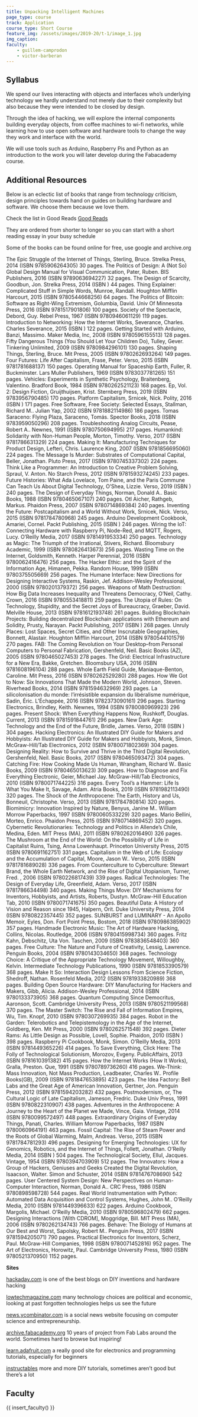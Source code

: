 ```yaml
---
title: Unpacking Intelligent Machines
page_type: course
track: Application
course_type: Short Course
feature_img: /assets/images/2019-20/t-1/image_1.jpg
img_caption: 
faculty: 
    - guillem-camprodon
    - victor-barberan
---
```


## Syllabus 

We spend our lives interacting with objects and interfaces who’s underlying technology we hardly understand not merely due to their complexity but also because they were intended to be closed by design.

Through the idea of hacking, we will explore the internal components building everyday objects, from coffee machines to wi-fi networks, while learning how to use open software and hardware tools to change the way they work and interface with the world.

We will use tools such as Arduino, Raspberry Pis and Python as an introduction to the work you will later develop during the Fabacademy course.


## Additional Resources
Below is an eclectic list of books that range from technology criticism, design principles towards hand on guides on building hardware and software. We choose them because we love them.


Check the list in Good Reads [Good Reads](https://www.goodreads.com/review/list/70336932-pral2a?utf8=%E2%9C%93&utf8=%E2%9C%93&shelf=mdef-the-way-things-work&view=covers&title=pral2a&sort=rating&order=d&per_page=100)

They are ordered from shorter to longer so you can start with a short reading essay in your busy schedule

Some of the books can be found online for free, use google and archive.org

The Epic Struggle of the Internet of Things, Sterling, Bruce. Strelka Press, 2014 (ISBN 9785906264305) 30 pages. The Politics of Design: A (Not So) Global Design Manual for Visual Communication, Pater, Ruben. BIS Publishers, 2016 (ISBN 9789063694227) 32 pages. The Design of Scarcity, Goodbun, Jon. Strelka Press, 2014 (ISBN ) 44 pages. Thing Explainer: Complicated Stuff in Simple Words, Munroe, Randall. Houghton Mifflin Harcourt, 2015 (ISBN 9780544668256) 64 pages. The Politics of Bitcoin: Software as Right-Wing Extremism, Golumbia, David. Univ Of Minnesota Press, 2016 (ISBN 9781517901806) 100 pages. Society of the Spectacle, Debord, Guy. Rebel Press, 1967 (ISBN 9780946061129) 119 pages. Introduction to Networking: How the Internet Works, Severance, Charles. Charles Severance, 2015 (ISBN ) 122 pages. Getting Started with Arduino, Banzi, Massimo. Maker Media, Inc, 2008 (ISBN 9780596155513) 128 pages. Fifty Dangerous Things (You Should Let Your Children Do), Tulley, Gever. Tinkering Unlimited, 2009 (ISBN 9780984296101) 130 pages. Shaping Things, Sterling, Bruce. Mit Press, 2005 (ISBN 9780262693264) 149 pages. Four Futures: Life After Capitalism, Frase, Peter. Verso, 2015 (ISBN 9781781688137) 150 pages. Operating Manual for Spaceship Earth, Fuller, R. Buckminster. Lars Muller Publishers, 1969 (ISBN 9783037781265) 151 pages. Vehicles: Experiments in Synthetic Psychology, Braitenberg, Valentino. Bradford Book, 1984 (ISBN 9780262521123) 168 pages. Ep, Vol. 2: Design Fiction, Gruijthuijsen, Krist. Sternberg Press, 2019 (ISBN 9783956790485) 170 pages. Platform Capitalism, Srnicek, Nick. Polity, 2016 (ISBN ) 171 pages. Free Software, Free Society: Selected Essays, Stallman, Richard M.. Julian Yap, 2002 (ISBN 9781882114986) 186 pages. Tomas Saraceno: Flying Plaza, Saraceno, Tomás. Spector Books, 2018 (ISBN 9783959050296) 208 pages. Troubleshooting Analog Circuits, Pease, Robert A.. Newnes, 1991 (ISBN 9780750694995) 217 pages. Humankind: Solidarity with Non-Human People, Morton, Timothy. Verso, 2017 (ISBN 9781786631329) 224 pages. Making It: Manufacturing Techniques for Product Design, Lefteri, Chris. Laurence King, 2007 (ISBN 9781856695060) 224 pages. The Message Is Murder: Substrates of Computational Capital, Beller, Jonathan. Pluto Press, 2017 (ISBN 9780745337302) 224 pages. Think Like a Programmer: An Introduction to Creative Problem Solving, Spraul, V. Anton. No Starch Press, 2012 (ISBN 9781593274245) 233 pages. Future Histories: What Ada Lovelace, Tom Paine, and the Paris Commune Can Teach Us About Digital Technology, O’Shea, Lizzie. Verso, 2019 (ISBN ) 240 pages. The Design of Everyday Things, Norman, Donald A.. Basic Books, 1988 (ISBN 9780465067107) 240 pages. Otl Aicher, Rathgeb, Markus. Phaidon Press, 2007 (ISBN 9780714869384) 240 pages. Inventing the Future: Postcapitalism and a World Without Work, Srnicek, Nick. Verso, 2015 (ISBN 9781784780968) 245 pages. Arduino Development Cookbook, Amariei, Cornel. Packt Publishing, 2015 (ISBN ) 246 pages. Wiring the IoT: Connecting Hardware with Raspberry Pi, Node-Red, and MQTT, Rogers, Lucy. O’Reilly Media, 2017 (ISBN 9781491953334) 250 pages. Technology as Magic: The Triumph of the Irrational, Stivers, Richard. Bloomsbury Academic, 1999 (ISBN 9780826413673) 256 pages. Wasting Time on the Internet, Goldsmith, Kenneth. Harper Perennial, 2016 (ISBN 9780062416476) 256 pages. The Hacker Ethic: and the Spirit of the Information Age, Himanen, Pekka. Random House, 1999 (ISBN 9780375505669) 256 pages. The Humane Interface: New Directions for Designing Interactive Systems, Raskin, Jef. Addison-Wesley Professional, 2000 (ISBN 9780201379372) 256 pages. Weapons of Math Destruction: How Big Data Increases Inequality and Threatens Democracy, O’Neil, Cathy. Crown, 2016 (ISBN 9780553418811) 259 pages. The Utopia of Rules: On Technology, Stupidity, and the Secret Joys of Bureaucracy, Graeber, David. Melville House, 2013 (ISBN 9781612193748) 261 pages. Building Blockchain Projects: Building decentralized Blockchain applications with Ethereum and Solidity, Prusty, Narayan. Packt Publishing, 2017 (ISBN ) 268 pages. Unruly Places: Lost Spaces, Secret Cities, and Other Inscrutable Geographies, Bonnett, Alastair. Houghton Mifflin Harcourt, 2014 (ISBN 9780544101579) 270 pages. FAB: The Coming Revolution on Your Desktop–from Personal Computers to Personal Fabrication, Gershenfeld, Neil. Basic Books (AZ), 2005 (ISBN 9780465027453) 278 pages. The Grid: Electrical Infrastructure for a New Era, Bakke, Gretchen. Bloomsbury USA, 2016 (ISBN 9781608196104) 288 pages. Whole Earth Field Guide, Maniaque-Benton, Caroline. Mit Press, 2016 (ISBN 9780262529280) 288 pages. How We Got to Now: Six Innovations That Made the Modern World, Johnson, Steven. Riverhead Books, 2014 (ISBN 9781594632969) 293 pages. La silicolonisation du monde: l’irrésistible expansion du libéralisme numérique, Sadin, Éric. L’Échappée, 2016 (ISBN 9782373090161) 296 pages. Starting Electronics, Brindley, Keith. Newnes, 1994 (ISBN 9780080969923) 296 pages. Present Shock: When Everything Happens Now, Rushkoff, Douglas. Current, 2013 (ISBN 9781591844761) 296 pages. New Dark Age: Technology and the End of the Future, Bridle, James. Verso, 2018 (ISBN ) 304 pages. Hacking Electronics: An Illustrated DIY Guide for Makers and Hobbyists: An Illustrated DIY Guide for Makers and Hobbyists, Monk, Simon. McGraw-Hill/Tab Electronics, 2012 (ISBN 9780071802369) 304 pages. Designing Reality: How to Survive and Thrive in the Third Digital Revolution, Gershenfeld, Neil. Basic Books, 2017 (ISBN 9780465093472) 304 pages. Catching Fire: How Cooking Made Us Human, Wrangham, Richard W.. Basic Books, 2009 (ISBN 9780465013623) 309 pages. How to Diagnose and Fix Everything Electronic, Geier, Michael Jay. McGraw-Hill/Tab Electronics, 2010 (ISBN 9780071744225) 316 pages. Every Tool’s a Hammer: Life Is What You Make It, Savage, Adam. Atria Books, 2019 (ISBN 9781982113490) 320 pages. The Shock of the Anthropocene: The Earth, History and Us, Bonneuil, Christophe. Verso, 2013 (ISBN 9781784780814) 320 pages. Biomimicry: Innovation Inspired by Nature, Benyus, Janine M.. William Morrow Paperbacks, 1997 (ISBN 9780060533229) 320 pages. Mario Bellini, Morteo, Enrico. Phaidon Press, 2015 (ISBN 9780714869452) 320 pages. Cybernetic Revolutionaries: Technology and Politics in Allende’s Chile, Medina, Eden. MIT Press (MA), 2011 (ISBN 9780262016490) 326 pages. The Mushroom at the End of the World: On the Possibility of Life in Capitalist Ruins, Tsing, Anna Lowenhaupt. Princeton University Press, 2015 (ISBN 9780691162751) 331 pages. Capitalism in the Web of Life: Ecology and the Accumulation of Capital, Moore, Jason W.. Verso, 2015 (ISBN 9781781689028) 336 pages. From Counterculture to Cyberculture: Stewart Brand, the Whole Earth Network, and the Rise of Digital Utopianism, Turner, Fred. , 2006 (ISBN 9780226817439) 339 pages. Radical Technologies: The Design of Everyday Life, Greenfield, Adam. Verso, 2017 (ISBN 9781786634498) 340 pages. Making Things Move: DIY Mechanisms for Inventors, Hobbyists, and Artists, Roberts, Dustyn. McGraw-Hill Education Tab, 2010 (ISBN 9780071741675) 350 pages. Beautiful Data: A History of Vision and Reason since 1945, Halpern, Orit. Duke University Press, 2014 (ISBN 9780822357445) 352 pages. SUNBURST and LUMINARY - An Apollo Memoir, Eyles, Don. Fort Point Press, Bostom, 2018 (ISBN 9780986385902) 357 pages. Handmade Electronic Music: The Art of Hardware Hacking, Collins, Nicolas. Routledge, 2006 (ISBN 9780415998734) 360 pages. Fritz Kahn, Debschitz, Uta Von. Taschen, 2009 (ISBN 9783836548403) 360 pages. Free Culture: The Nature and Future of Creativity, Lessig, Lawrence. Penguin Books, 2004 (ISBN 9780143034650) 368 pages. Technology Choice: A Critique of the Appropriate Technology Movement, Willoughby, Kelvin. Intermediate Technology Publications, 1990 (ISBN 9781853390579) 368 pages. Make It So: Interaction Design Lessons From Science Fiction, Shedroff, Nathan. Rosenfeld Media, 2012 (ISBN 9781933820989) 368 pages. Building Open Source Hardware: DIY Manufacturing for Hackers and Makers, Gibb, Alicia. Addison-Wesley Professional, 2014 (ISBN 9780133373905) 368 pages. Quantum Computing Since Democritus, Aaronson, Scott. Cambridge University Press, 2013 (ISBN 9780521199568) 370 pages. The Master Switch: The Rise and Fall of Information Empires, Wu, Tim. Knopf, 2010 (ISBN 9780307269935) 384 pages. Robot in the Garden: Telerobotics and Telepistemology in the Age of the Internet, Goldberg, Ken. Mit Press, 2000 (ISBN 9780262571548) 392 pages. Dieter Rams: As Little Design as Possible, Lovell, Sophie. Phaidon, 2010 (ISBN ) 398 pages. Raspberry Pi Cookbook, Monk, Simon. O’Reilly Media, 2013 (ISBN 9781449365226) 414 pages. To Save Everything, Click Here: The Folly of Technological Solutionism, Morozov, Evgeny. PublicAffairs, 2013 (ISBN 9781610391382) 415 pages. How the Internet Works (How It Works), Gralla, Preston. Que, 1991 (ISBN 9780789736260) 416 pages. We-Think: Mass Innovation, Not Mass Production, Leadbeater, Charles W.. Profile Books(GB), 2009 (ISBN 9781847653895) 423 pages. The Idea Factory: Bell Labs and the Great Age of American Innovation, Gertner, Jon. Penguin Press, 2012 (ISBN 9781594203282) 432 pages. Postmodernism, or, The Cultural Logic of Late Capitalism, Jameson, Fredric. Duke Univ Press, 1991 (ISBN 9780822310907) 438 pages. Adventures in the Anthropocene: A Journey to the Heart of the Planet we Made, Vince, Gaia. Vintage, 2014 (ISBN 9780099572497) 448 pages. Extraordinary Origins of Everyday Things, Panati, Charles. William Morrow Paperbacks, 1987 (ISBN 9780060964191) 463 pages. Fossil Capital: The Rise of Steam Power and the Roots of Global Warming, Malm, Andreas. Verso, 2015 (ISBN 9781784781293) 496 pages. Designing for Emerging Technologies: UX for Genomics, Robotics, and the Internet of Things, Follett, Jonathan. O’Reilly Media, 2014 (ISBN ) 504 pages. The Technological Society, Ellul, Jacques. Vintage, 1954 (ISBN 9780394703909) 512 pages. The Innovators: How a Group of Hackers, Geniuses and Geeks Created the Digital Revolution, Isaacson, Walter. Simon and Schuster, 2014 (ISBN 9781476708690) 542 pages. User Centered System Design: New Perspectives on Human-Computer Interaction, Norman, Donald A.. CRC Press, 1986 (ISBN 9780898598728) 544 pages. Real World Instrumentation with Python: Automated Data Acquisition and Control Systems, Hughes, John M.. O’Reilly Media, 2010 (ISBN 9781449396633) 622 pages. Arduino Cookbook, Margolis, Michael. O’Reilly Media, 2010 (ISBN 9780596802479) 662 pages. Designing Interactions [With CDROM], Moggridge, Bill. MIT Press (MA), 2006 (ISBN 9780262134743) 766 pages. Behave: The Biology of Humans at Our Best and Worst, Sapolsky, Robert M.. Penguin Press, 2017 (ISBN 9781594205071) 790 pages. Practical Electronics for Inventors, Scherz, Paul. McGraw-Hill Companies, 1998 (ISBN 9780071452816) 952 pages. The Art of Electronics, Horowitz, Paul. Cambridge University Press, 1980 (ISBN 9780521370950) 1152 pages.

**Sites**

[hackaday.com](https://hackaday.com/) is one of the best blogs on DIY inventions and hardware hacking

[lowtechmagazine.com](https://www.lowtechmagazine.com/) many technology choices are political and economic, looking at past forgotten technologies helps us see the future

[news.ycombinator.com](https://http//news.ycombinator.com) is a social news website focusing on computer science and entrepreneurship.

[archive.fabacademy.org](https://http//news.ycombinator.com) 10 years of project from Fab Labs around the world. Sometimes hard to browse but inspiring!

[learn.adafruit.com](https://learn.adafruit.com/) a really good site for electronics and programming tutorials, especially for beginners

[instructables](https://learn.adafruit.com/) more and more DIY tutorials, sometimes aren’t good but there’s a lot

## Faculty

{{ insert_faculty() }}
